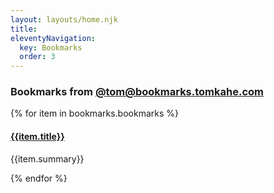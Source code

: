 ```yaml
---
layout: layouts/home.njk
title:
eleventyNavigation:
  key: Bookmarks
  order: 3
---
```

### Bookmarks from [@tom@bookmarks.tomkahe.com](https://bookmarks.tomkahe.com/)

{% for item in bookmarks.bookmarks %}
	<div class="card">
		<h4 class="bookmark-title"> [{{item.title}}]({{item.url}}) </h4>
		<p class="bookmark-summary"> {{item.summary}} </p>
	</div>
{% endfor %}
